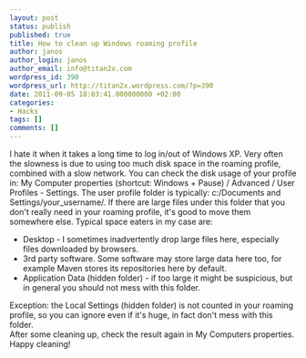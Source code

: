 ```yaml
---
layout: post
status: publish
published: true
title: How to clean up Windows roaming profile
author: janos
author_login: janos
author_email: info@titan2x.com
wordpress_id: 390
wordpress_url: http://titan2x.wordpress.com/?p=390
date: 2011-09-05 18:03:41.000000000 +02:00
categories:
- Hacks
tags: []
comments: []
---
```

I hate it when it takes a long time to log in/out of Windows XP. Very often the slowness is due to using too much disk space in the roaming profile, combined with a slow network. You can check the disk usage of your profile in: My Computer properties (shortcut: Windows + Pause) / Advanced / User Profiles - Settings. The user profile folder is typically: c:/Documents and Settings/your_username/. If there are large files under this folder that you don't really need in your roaming profile, it's good to move them somewhere else. Typical space eaters in my case are:
<ul>
	<li>Desktop - I sometimes inadvertently drop large files here, especially files downloaded by browsers.</li>
	<li>3rd party software. Some software may store large data here too, for example Maven stores its repositories here by default.</li>
	<li>Application Data (hidden folder) - if too large it might be suspicious, but in general you should not mess with this folder.</li>
</ul>
<div>Exception: the Local Settings (hidden folder) is not counted in your roaming profile, so you can ignore even if it's huge, in fact don't mess with this folder.</div>
<div>After some cleaning up, check the result again in My Computers properties. Happy cleaning!</div>

